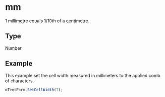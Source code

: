 # mm

1 millimetre equals 1/10th of a centimetre.

## Type

Number

## Example

This example set the cell width measured in millimeters to the applied comb of characters.

```javascript
oTextForm.SetCellWidth(7);
```